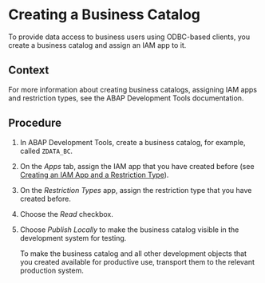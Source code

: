 <!-- loioe398dc2a9d5245369632ade1140c85ca -->

# Creating a Business Catalog

To provide data access to business users using ODBC-based clients, you create a business catalog and assign an IAM app to it.



<a name="loioe398dc2a9d5245369632ade1140c85ca__context_bl1_q5y_gsb"/>

## Context

For more information about creating business catalogs, assigning IAM apps and restriction types, see the ABAP Development Tools documentation.



## Procedure

1.  In ABAP Development Tools, create a business catalog, for example, called `ZDATA_BC`.

2.  On the *Apps* tab, assign the IAM app that you have created before \(see [Creating an IAM App and a Restriction Type](creating-an-iam-app-and-a-restriction-type-1933bdc.md)\).

3.  On the *Restriction Types* app, assign the restriction type that you have created before.

4.  Choose the *Read* checkbox.

5.  Choose *Publish Locally* to make the business catalog visible in the development system for testing.

    To make the business catalog and all other development objects that you created available for productive use, transport them to the relevant production system.


